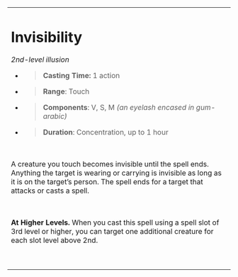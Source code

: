 <table><tbody><tr class="odd"><td><h1 id="invisibility"><strong>Invisibility</strong></h1><p><em>2nd-level illusion</em></p><ul><li><blockquote><p><strong>Casting Time:</strong> 1 action</p></blockquote></li><li><blockquote><p><strong>Range</strong>: Touch</p></blockquote></li><li><blockquote><p><strong>Components</strong>: V, S, M <em>(an eyelash encased in gum-arabic)</em></p></blockquote></li><li><blockquote><p><strong>Duration</strong>: Concentration, up to 1 hour</p></blockquote></li></ul><p> </p><p>A creature you touch becomes invisible until the spell ends. Anything the target is wearing or carrying is invisible as long as it is on the target’s person. The spell ends for a target that attacks or casts a spell.</p><p> </p><p><strong>At Higher Levels.</strong> When you cast this spell using a spell slot of 3rd level or higher, you can target one additional creature for each slot level above 2nd.</p><p> </p></td></tr></tbody></table>